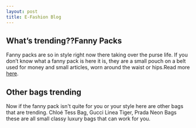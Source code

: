 ```yaml
---
layout: post
title: E-Fashion Blog
---
```


## What’s trending??Fanny Packs

Fanny packs are so in style right now there taking over the purse life. If you don’t know what a fanny pack is here it is, they are a small pouch on a belt used for money and small articles, worn around the waist or hips.Read more
[here](https://www.leaf.tv/articles/history-of-the-fanny-pack/).


## Other bags trending

Now if the fanny pack isn't quite for you or your style here are other bags that are trending.
Chloé Tess Bag, Gucci Linea Tiger, Prada Neon Bags these are all small classy luxury bags that can work for you.


